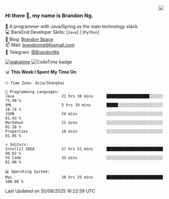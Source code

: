 <img  align="right" src="https://github-readme-stats-brandon0824.vercel.app/api/top-langs/?username=brandon0824&layout=compact">

### Hi there 👋, my name is Brandon Ng.

🌱 A programmer with Java/Spring as the main technology stack.  
💻 BackEnd Developer Skills: [`Java`] | [`Python`]  
📝 Blog: [Brandon Space](https://blog.brandonng.cc)  
📫 Mail: brandonng@foxmail.com  
📰 Telegram: [@BrandonNg](https://t.me/BrandonNg24)  

[![wakatime](https://wakatime.com/badge/user/940cafbf-f9d5-4b24-9a07-19bb072f52bb.svg)](https://wakatime.com/@940cafbf-f9d5-4b24-9a07-19bb072f52bb)
![CodeTime badge](https://img.shields.io/endpoint?style=flat-square&url=https%3A%2F%2Fapi.codetime.dev%2Fshield%3Fid%3D128%26project%3D%26in%3D604800000)

<!--START_SECTION:waka-->
📊 **This Week I Spent My Time On** 

```text
🕑︎ Time Zone: Asia/Shanghai

💬 Programming Languages: 
Java                     21 hrs 36 mins      ███████████████████░░░░░░   75.99 % 
XML                      5 hrs 19 mins       █████░░░░░░░░░░░░░░░░░░░░   18.74 % 
JSON                     24 mins             ░░░░░░░░░░░░░░░░░░░░░░░░░   01.43 % 
Markdown                 21 mins             ░░░░░░░░░░░░░░░░░░░░░░░░░   01.28 % 
Properties               18 mins             ░░░░░░░░░░░░░░░░░░░░░░░░░   01.06 % 

🔥 Editors: 
IntelliJ IDEA            27 hrs 51 mins      █████████████████████████   98.02 % 
VS Code                  33 mins             ░░░░░░░░░░░░░░░░░░░░░░░░░   01.98 % 

💻 Operating System: 
Mac                      28 hrs 25 mins      █████████████████████████   100.00 % 
```


 Last Updated on 20/06/2025 16:22:59 UTC
<!--END_SECTION:waka-->
